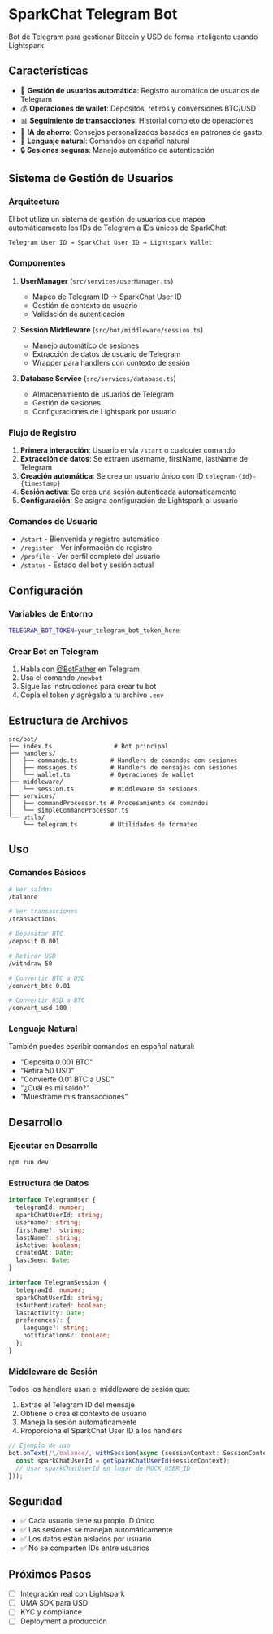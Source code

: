 # SparkChat Telegram Bot

Bot de Telegram para gestionar Bitcoin y USD de forma inteligente usando Lightspark.

## Características

- 🤖 **Gestión de usuarios automática**: Registro automático de usuarios de Telegram
- 💰 **Operaciones de wallet**: Depósitos, retiros y conversiones BTC/USD
- 📊 **Seguimiento de transacciones**: Historial completo de operaciones
- 🤖 **IA de ahorro**: Consejos personalizados basados en patrones de gasto
- 💬 **Lenguaje natural**: Comandos en español natural
- 🔒 **Sesiones seguras**: Manejo automático de autenticación

## Sistema de Gestión de Usuarios

### Arquitectura

El bot utiliza un sistema de gestión de usuarios que mapea automáticamente los IDs de Telegram a IDs únicos de SparkChat:

```
Telegram User ID → SparkChat User ID → Lightspark Wallet
```

### Componentes

1. **UserManager** (`src/services/userManager.ts`)
   - Mapeo de Telegram ID → SparkChat User ID
   - Gestión de contexto de usuario
   - Validación de autenticación

2. **Session Middleware** (`src/bot/middleware/session.ts`)
   - Manejo automático de sesiones
   - Extracción de datos de usuario de Telegram
   - Wrapper para handlers con contexto de sesión

3. **Database Service** (`src/services/database.ts`)
   - Almacenamiento de usuarios de Telegram
   - Gestión de sesiones
   - Configuraciones de Lightspark por usuario

### Flujo de Registro

1. **Primera interacción**: Usuario envía `/start` o cualquier comando
2. **Extracción de datos**: Se extraen username, firstName, lastName de Telegram
3. **Creación automática**: Se crea un usuario único con ID `telegram-{id}-{timestamp}`
4. **Sesión activa**: Se crea una sesión autenticada automáticamente
5. **Configuración**: Se asigna configuración de Lightspark al usuario

### Comandos de Usuario

- `/start` - Bienvenida y registro automático
- `/register` - Ver información de registro
- `/profile` - Ver perfil completo del usuario
- `/status` - Estado del bot y sesión actual

## Configuración

### Variables de Entorno

```bash
TELEGRAM_BOT_TOKEN=your_telegram_bot_token_here
```

### Crear Bot en Telegram

1. Habla con [@BotFather](https://t.me/botfather) en Telegram
2. Usa el comando `/newbot`
3. Sigue las instrucciones para crear tu bot
4. Copia el token y agrégalo a tu archivo `.env`

## Estructura de Archivos

```
src/bot/
├── index.ts                 # Bot principal
├── handlers/
│   ├── commands.ts         # Handlers de comandos con sesiones
│   ├── messages.ts         # Handlers de mensajes con sesiones
│   └── wallet.ts           # Operaciones de wallet
├── middleware/
│   └── session.ts          # Middleware de sesiones
├── services/
│   ├── commandProcessor.ts # Procesamiento de comandos
│   └── simpleCommandProcessor.ts
└── utils/
    └── telegram.ts         # Utilidades de formateo
```

## Uso

### Comandos Básicos

```bash
# Ver saldos
/balance

# Ver transacciones
/transactions

# Depositar BTC
/deposit 0.001

# Retirar USD
/withdraw 50

# Convertir BTC a USD
/convert_btc 0.01

# Convertir USD a BTC
/convert_usd 100
```

### Lenguaje Natural

También puedes escribir comandos en español natural:

- "Deposita 0.001 BTC"
- "Retira 50 USD"
- "Convierte 0.01 BTC a USD"
- "¿Cuál es mi saldo?"
- "Muéstrame mis transacciones"

## Desarrollo

### Ejecutar en Desarrollo

```bash
npm run dev
```

### Estructura de Datos

```typescript
interface TelegramUser {
  telegramId: number;
  sparkChatUserId: string;
  username?: string;
  firstName?: string;
  lastName?: string;
  isActive: boolean;
  createdAt: Date;
  lastSeen: Date;
}

interface TelegramSession {
  telegramId: number;
  sparkChatUserId: string;
  isAuthenticated: boolean;
  lastActivity: Date;
  preferences?: {
    language?: string;
    notifications?: boolean;
  };
}
```

### Middleware de Sesión

Todos los handlers usan el middleware de sesión que:

1. Extrae el Telegram ID del mensaje
2. Obtiene o crea el contexto de usuario
3. Maneja la sesión automáticamente
4. Proporciona el SparkChat User ID a los handlers

```typescript
// Ejemplo de uso
bot.onText(/\/balance/, withSession(async (sessionContext: SessionContext) => {
  const sparkChatUserId = getSparkChatUserId(sessionContext);
  // Usar sparkChatUserId en lugar de MOCK_USER_ID
}));
```

## Seguridad

- ✅ Cada usuario tiene su propio ID único
- ✅ Las sesiones se manejan automáticamente
- ✅ Los datos están aislados por usuario
- ✅ No se comparten IDs entre usuarios

## Próximos Pasos

- [ ] Integración real con Lightspark
- [ ] UMA SDK para USD
- [ ] KYC y compliance
- [ ] Deployment a producción 